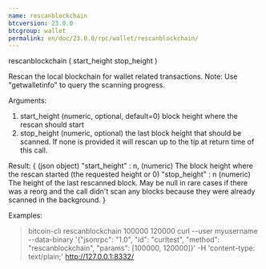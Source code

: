 ```yaml
---
name: rescanblockchain
btcversion: 23.0.0
btcgroup: wallet
permalink: en/doc/23.0.0/rpc/wallet/rescanblockchain/
---
```


rescanblockchain ( start_height stop_height )

Rescan the local blockchain for wallet related transactions.
Note: Use "getwalletinfo" to query the scanning progress.

Arguments:
1. start_height    (numeric, optional, default=0) block height where the rescan should start
2. stop_height     (numeric, optional) the last block height that should be scanned. If none is provided it will rescan up to the tip at return time of this call.

Result:
{                        (json object)
  "start_height" : n,    (numeric) The block height where the rescan started (the requested height or 0)
  "stop_height" : n      (numeric) The height of the last rescanned block. May be null in rare cases if there was a reorg and the call didn't scan any blocks because they were already scanned in the background.
}

Examples:
> bitcoin-cli rescanblockchain 100000 120000
> curl --user myusername --data-binary '{"jsonrpc": "1.0", "id": "curltest", "method": "rescanblockchain", "params": [100000, 120000]}' -H 'content-type: text/plain;' http://127.0.0.1:8332/


